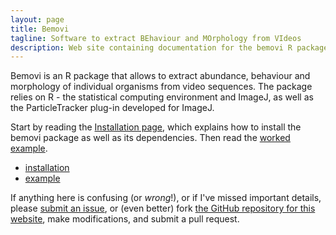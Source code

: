 ```yaml
---
layout: page
title: Bemovi
tagline: Software to extract BEhaviour and MOrphology from VIdeos
description: Web site containing documentation for the bemovi R package
---
```


Bemovi is an R package that allows to extract abundance, behaviour and morphology of individual 
organisms from video sequences. The package relies on R - the statistical computing environment
and ImageJ, as well as the ParticleTracker plug-in developed for ImageJ.

Start by reading the [Installation page](pages/installation.html), which
explains how to install the bemovi package as well as its dependencies. Then read the
[worked example](pages/example.html). 

- [installation](pages/installation.html)
- [example](pages/example.html)

If anything here is confusing (or _wrong_!), or if I've missed
important details, please [submit an issue](https://github.com/pennekampster/bemovi/issues), or (even
better) fork [the GitHub repository for this website](http://github.com/pennekampster/bemovi),
make modifications, and submit a pull request.